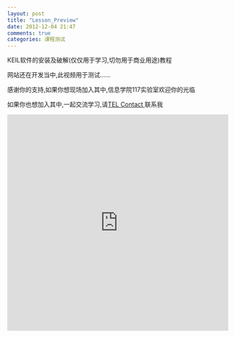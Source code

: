 ```yaml
---
layout: post
title: "Lesson_Preview"
date: 2012-12-04 21:47
comments: true
categories: 课程测试
---
```


KEIL软件的安装及破解(仅仅用于学习,切勿用于商业用途)教程

网站还在开发当中,此视频用于测试......

感谢你的支持,如果你想现场加入其中,信息学院117实验室欢迎你的光临

如果你也想加入其中,一起交流学习,请<a href="/about.html">TEL Contact </a>联系我


<iframe height=498 width=510 frameborder=0 src="http://player.youku.com/embed/XNDgzODA5MzA4" allowfullscreen></iframe>

